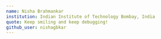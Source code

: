 ```yaml
---
name: Nisha Brahmankar 
institution: Indian Institute of Technology Bombay, India 
quote: Keep smiling and keep debugging!
github_user: nishagbkar
---
```

